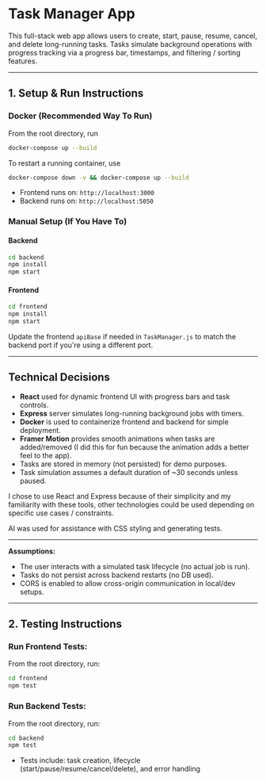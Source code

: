 # Task Manager App

This full-stack web app allows users to create, start, pause, resume, cancel, and delete long-running tasks. Tasks simulate background operations with progress tracking via a progress bar, timestamps, and filtering / sorting features.

---

## 1. Setup & Run Instructions

### Docker (Recommended Way To Run)

From the root directory, run

```bash
docker-compose up --build
```

To restart a running container, use

```bash
docker-compose down -v && docker-compose up --build
```

- Frontend runs on: `http://localhost:3000`
- Backend runs on: `http://localhost:5050`

### Manual Setup (If You Have To)

#### Backend

```bash
cd backend
npm install
npm start
```

#### Frontend

```bash
cd frontend
npm install
npm start
```

Update the frontend `apiBase` if needed in `TaskManager.js` to match the backend port if you're using a different port.

---

## Technical Decisions

- **React** used for dynamic frontend UI with progress bars and task controls.
- **Express** server simulates long-running background jobs with timers.
- **Docker** is used to containerize frontend and backend for simple deployment.
- **Framer Motion** provides smooth animations when tasks are added/removed (I did this for fun because the animation adds a better feel to the app).
- Tasks are stored in memory (not persisted) for demo purposes.
- Task simulation assumes a default duration of ~30 seconds unless paused.

I chose to use React and Express because of their simplicity and my familiarity with these tools, other technologies could be used depending on specific use cases / constraints.

AI was used for assistance with CSS styling and generating tests.

---

**Assumptions:**

- The user interacts with a simulated task lifecycle (no actual job is run).
- Tasks do not persist across backend restarts (no DB used).
- CORS is enabled to allow cross-origin communication in local/dev setups.

---

## 2. Testing Instructions

### Run Frontend Tests:
From the root directory, run:

```bash
cd frontend
npm test
```

### Run Backend Tests:
From the root directory, run:

```bash
cd backend
npm test
```

- Tests include: task creation, lifecycle (start/pause/resume/cancel/delete), and error handling
